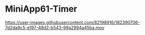 # MiniApp61-Timer

https://user-images.githubusercontent.com/82198916/182390706-7d2da9c5-e197-48d2-b543-99a2994a45ba.mov

